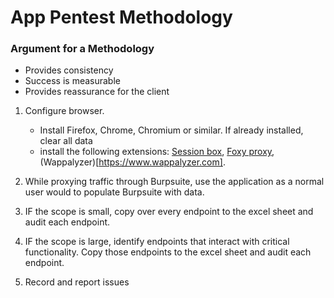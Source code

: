 # App Pentest Methodology

### Argument for a Methodology
- Provides consistency
- Success is measurable 
- Provides reassurance for the client

1. Configure browser.
    - Install Firefox, Chrome, Chromium or similar. If already installed, clear all data
    - install the following extensions: [Session box](https://sessionbox.io/), [Foxy proxy](https://getfoxyproxy.org/), (Wappalyzer)[https://www.wappalyzer.com].  

2. While proxying traffic through Burpsuite, use the application as a normal user would to populate Burpsuite with data. 

3. IF the scope is small, copy over every endpoint to the excel sheet and audit each endpoint. 

4. IF the scope is large, identify endpoints that interact with critical functionality. Copy those endpoints to the excel sheet and audit each endpoint. 

5. Record and report issues